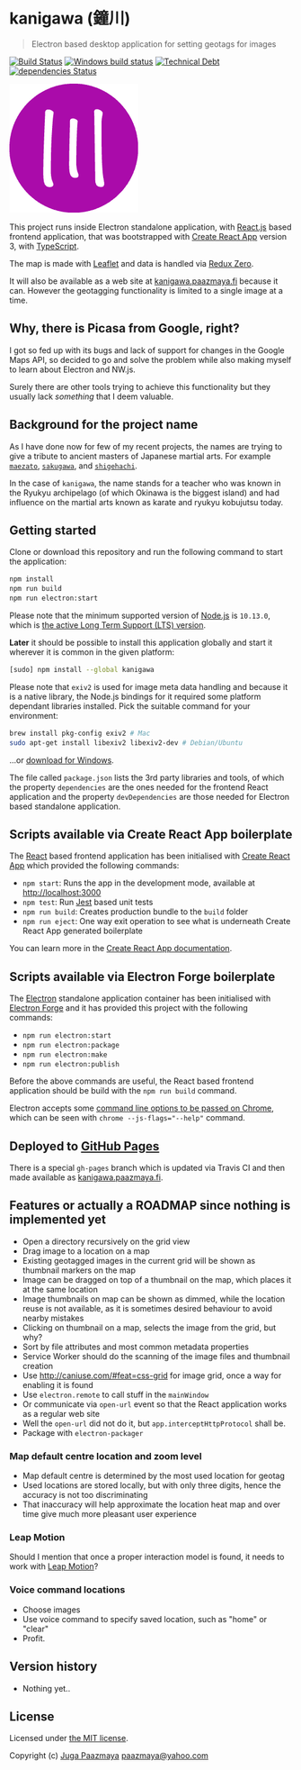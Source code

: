 # kanigawa (鐘川)

> Electron based desktop application for setting geotags for images

[![Build Status](https://travis-ci.org/paazmaya/kanigawa.svg)](https://travis-ci.org/paazmaya/kanigawa)
[![Windows build status](https://ci.appveyor.com/api/projects/status/wls3dplcr1vvqwa6/branch/master?svg=true)](https://ci.appveyor.com/project/paazmaya/kanigawa/branch/master)
[![Technical Debt](https://sonarcloud.io/api/project_badges/measure?project=kanigawa&metric=sqale_index)](https://sonarcloud.io/dashboard?id=kanigawa)
[![dependencies Status](https://david-dm.org/paazmaya/kanigawa/status.svg)](https://david-dm.org/paazmaya/kanigawa)

![kanigawa project logo](icon.png)

This project runs inside Electron standalone application, with [React.js](http://facebook.github.io/react/) based frontend application,
that was bootstrapped with [Create React App](https://github.com/facebook/create-react-app) version 3, 
with [TypeScript](https://www.typescriptlang.org/).

The map is made with [Leaflet](http://leafletjs.com/) and data is handled via [Redux Zero](https://matheusml1.gitbooks.io/redux-zero-docs/content/).

It will also be available as a web site at [kanigawa.paazmaya.fi](http://kanigawa.paazmaya.fi)
because it can. However the geotagging functionality is limited to a single image at a time.

## Why, there is Picasa from Google, right?

I got so fed up with its bugs and lack of support for changes in the Google Maps API, so
decided to go and solve the problem while also making myself to learn about Electron and NW.js.

Surely there are other tools trying to achieve this functionality but they usually lack
_something_ that I deem valuable.

## Background for the project name

As I have done now for few of my recent projects, the names are trying to give a tribute to
ancient masters of Japanese martial arts. For example
[`maezato`](https://github.com/paazmaya/maezato),
[`sakugawa`](https://github.com/paazmaya/sakugawa), and
[`shigehachi`](https://github.com/paazmaya/shigehachi).

In the case of `kanigawa`, the name stands for a teacher who was known in the Ryukyu archipelago
(of which Okinawa is the biggest island) and had influence on the martial arts known as
karate and ryukyu kobujutsu today.

## Getting started

Clone or download this repository and run the following command to start the application:

```sh
npm install
npm run build
npm run electron:start
```

Please note that the minimum supported version of [Node.js](https://nodejs.org/en/) is `10.13.0`, which is [the active Long Term Support (LTS) version](https://github.com/nodejs/Release#release-schedule).

**Later** it should be possible to install this application globally and start it wherever
it is common in the given platform:

```sh
[sudo] npm install --global kanigawa
```

Please note that `exiv2` is used for image meta data handling and because it is a native library,
the Node.js bindings for it required some platform dependant libraries installed.
Pick the suitable command for your environment:

```sh
brew install pkg-config exiv2 # Mac
sudo apt-get install libexiv2 libexiv2-dev # Debian/Ubuntu
```

...or [download for Windows](http://www.exiv2.org/download.html).

The file called `package.json` lists the 3rd party libraries and tools, of which
the property `dependencies` are the ones needed for the frontend React application and
the property `devDependencies` are those needed for Electron based standalone application.

## Scripts available via Create React App boilerplate

The [React](https://reactjs.org/) based frontend application has been initialised with [Create React App](https://facebook.github.io/create-react-app/) which provided the following commands:

* `npm start`: Runs the app in the development mode, available at [http://localhost:3000](http://localhost:3000)
* `npm test`: Run [Jest](https://jestjs.io/) based unit tests
* `npm run build`: Creates production bundle to the `build` folder
* `npm run eject`: One way exit operation to see what is underneath Create React App generated boilerplate

You can learn more in the [Create React App documentation](https://facebook.github.io/create-react-app/docs/getting-started).

## Scripts available via Electron Forge boilerplate

The [Electron](https://electronjs.org/) standalone application container has been initialised with [Electron Forge](https://www.electronforge.io/) and it has provided this project with the following commands:

* `npm run electron:start`
* `npm run electron:package`
* `npm run electron:make`
* `npm run electron:publish`

Before the above commands are useful, the React based frontend application should be build with the `npm run build` command.

Electron accepts some [command line options to be passed on Chrome](https://github.com/atom/electron/blob/master/docs/api/chrome-command-line-switches.md),
which can be seen with `chrome --js-flags="--help"` command.

## Deployed to [GitHub Pages](https://pages.github.com/)

There is a special `gh-pages` branch which is updated via Travis CI and then made available as [kanigawa.paazmaya.fi](https://kanigawa.paazmaya.fi).

## Features or actually a ROADMAP since nothing is implemented yet

* Open a directory recursively on the grid view
* Drag image to a location on a map
* Existing geotagged images in the current grid will be shown as thumbnail markers on the map
* Image can be dragged on top of a thumbnail on the map, which places it at the same location
* Image thumbnails on map can be shown as dimmed, while the location reuse is not available, as it is sometimes desired behaviour to avoid nearby mistakes
* Clicking on thumbnail on a map, selects the image from the grid, but why?
* Sort by file attributes and most common metadata properties
* Service Worker should do the scanning of the image files and thumbnail creation
* Use http://caniuse.com/#feat=css-grid for image grid, once a way for enabling it is found
* Use `electron.remote` to call stuff in the `mainWindow`
* Or communicate via `open-url` event so that the React application works as a regular web site
* Well the `open-url` did not do it, but `app.interceptHttpProtocol` shall be.
* Package with `electron-packager`

### Map default centre location and zoom level

* Map default centre is determined by the most used location for geotag
* Used locations are stored locally, but with only three digits, hence the accuracy is not too discriminating
* That inaccuracy will help approximate the location heat map and over time give much more pleasant user experience

### Leap Motion

Should I mention that once a proper interaction model is found, it needs to work with
[Leap Motion](https://developer.leapmotion.com/)?

### Voice command locations

* Choose images
* Use voice command to specify saved location, such as "home" or "clear"
* Profit.

## Version history

* Nothing yet..

## License

Licensed under [the MIT license](LICENSE).

Copyright (c) [Juga Paazmaya](https://paazmaya.fi) <paazmaya@yahoo.com>

